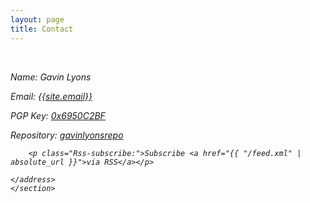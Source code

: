 ```yaml
---
layout: page
title: Contact
---
```

<html>
<head>
	<link rel="stylesheet" type="text/css" href="{{site.url}}/css/style.css">
</head>
<body>
	<section>
	<br>
	<address>
		<p> Name: Gavin Lyons</p>
		<p> Email: <a href="mailto:{{site.author_email}}">{{site.email}}</a></p>
		<p> PGP Key: <a href="http://pgp.mit.edu/pks/lookup?search=0x6950C2BF&op=index&fingerprint=on">0x6950C2BF</a></p>
		<p> Repository: <a href="https://github.com/gavinlyonsrepo">gavinlyonsrepo</a></p>

        <p class="Rss-subscribe:">Subscribe <a href="{{ "/feed.xml" |  absolute_url }}">via RSS</a></p>
    
	</address>
	</section>	
</body>
</html>


